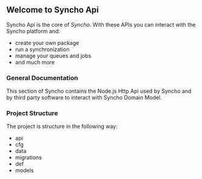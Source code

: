 ## Welcome to Syncho Api
Syncho Api is the core of *Syncho*. With these APIs you can interact with the Syncho platform and:
* create your own package
* run a synchronization
* manage your queues and jobs
* and much more

### General Documentation
This section of Syncho contains the Node.js Http Api used by Syncho and 
by third party software to interact with Syncho Domain Model.

### Project Structure
The project is structure in the following way:
* api
* cfg
* data
 * migrations
* def
* models

